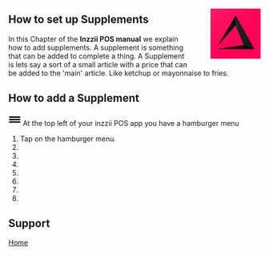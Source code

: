 <img src="../Assets/Pictures/play_store_512.png" alt="inzzii logo" width="100" align="right" style="margin-left: 40px; margin-top: 20px; margin-bottom: 10px"/>

## How to set up Supplements

In this Chapter of the **Inzzii POS manual** we explain how to add supplements. A supplement is something that can be added to complete a thing. A Supplement is lets say a sort of a small article with a price that can be added to the 'main' article. Like ketchup or mayonnaise to fries.  

## How to add a Supplement

<img src="../Assets/Pictures/Hmenu.png" alt="hamburgermenu" width="25" height="25"/> At the top left of your inzzii POS app you have a hamburger menu 
1. Tap on the hamburger menu.
2. 
3. 
4. 
5. 
6. 
7. 
8.  


## Support
[Home](../index.md)
